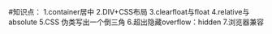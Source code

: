 #知识点：
1.container居中
2.DIV+CSS布局
3.clearfloat与float
4.relative与absolute
5.CSS 伪类写出一个倒三角
6.超出隐藏overflow：hidden
7.浏览器兼容
